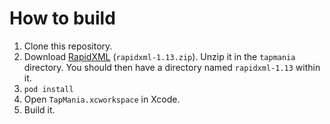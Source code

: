 # How to build

1. Clone this repository.
2. Download [RapidXML](https://sourceforge.net/project/platformdownload.php?group_id=189621&sel_platform=1227) (`rapidxml-1.13.zip`). Unzip it in the `tapmania` directory. You should then have a directory named `rapidxml-1.13` within it.
3. `pod install`
2. Open `TapMania.xcworkspace` in Xcode.
3. Build it.
